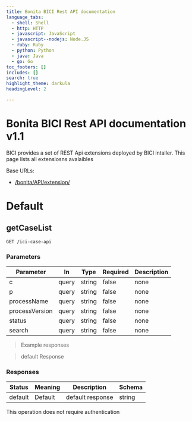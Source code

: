```yaml
---
title: Bonita BICI Rest API documentation
language_tabs:
  - shell: Shell
  - http: HTTP
  - javascript: JavaScript
  - javascript--nodejs: Node.JS
  - ruby: Ruby
  - python: Python
  - java: Java
  - go: Go
toc_footers: []
includes: []
search: true
highlight_theme: darkula
headingLevel: 2

---
```


<h1 id="Bonita-BICI-Rest-API-documentation">Bonita BICI Rest API documentation v1.1</h1>

BICI provides a set of REST Api extensions deployed by BICI intaller. This page lists all extensiosns avalaibles

Base URLs:

* <a href="/bonita/API/extension/">/bonita/API/extension/</a>

<h1 id="Bonita-BICI-Rest-API-documentation-Default">Default</h1>

## getCaseList

<a id="opIdgetCaseList"></a>

`GET /ici-case-api`

<h3 id="getcaselist-parameters">Parameters</h3>

|Parameter|In|Type|Required|Description|
|---|---|---|---|---|
|c|query|string|false|none|
|p|query|string|false|none|
|processName|query|string|false|none|
|processVersion|query|string|false|none|
|status|query|string|false|none|
|search|query|string|false|none|

> Example responses

> default Response

<h3 id="getcaselist-responses">Responses</h3>

|Status|Meaning|Description|Schema|
|---|---|---|---|
|default|Default|default response|string|

<aside class="success">
This operation does not require authentication
</aside>

